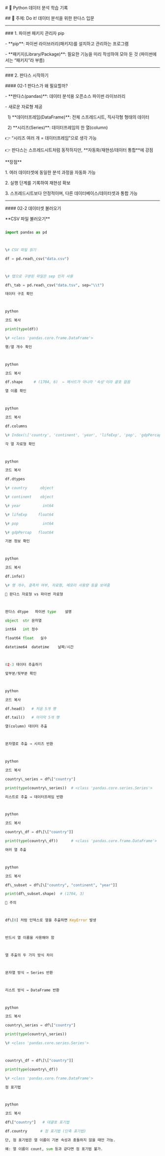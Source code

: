 \# 📘 Python 데이터 분석 학습 기록



\## 📌 주제: Do it! 데이터 분석을 위한 판다스 입문



---



\### 1. 파이썬 패키지 관리자 pip

\- \*\*pip\*\*: 파이썬 라이브러리(패키지)를 설치하고 관리하는 프로그램  

\- \*\*패키지(Library/Package)\*\*: 필요한 기능을 미리 작성하여 모아 둔 것 (파이썬에서는 “패키지”라 부름)  



---



\### 2. 판다스 시작하기



\#### 02-1 판다스가 왜 필요할까?

\- \*\*판다스(pandas)\*\*: 데이터 분석용 오픈소스 파이썬 라이브러리  

\- 새로운 자료형 제공

&nbsp; 1) \*\*데이터프레임(DataFrame)\*\*: 전체 스프레드시트, 직사각형 형태의 데이터  

&nbsp; 2) \*\*시리즈(Series)\*\*: 데이터프레임의 한 열(column)  



👉 “시리즈 여러 개 = 데이터프레임”으로 생각 가능  

👉 판다스는 스프레드시트처럼 동작하지만, \*\*자동화/재현성/데이터 통합\*\*에 강점  



\*\*장점\*\*

1\. 여러 데이터셋에 동일한 분석 과정을 자동화 가능  

2\. 실행 단계를 기록하여 재현성 확보  

3\. 스프레드시트보다 안정적이며, 다른 데이터베이스/데이터셋과 통합 가능  



---



\#### 02-2 데이터셋 불러오기



\*\*CSV 파일 불러오기\*\*

```python

import pandas as pd



\# CSV 파일 읽기

df = pd.read\_csv("data.csv")



\# 탭으로 구분된 파일은 sep 인자 사용

df\_tab = pd.read\_csv("data.tsv", sep="\\t")

데이터 구조 확인



python

코드 복사

print(type(df))  

\# <class 'pandas.core.frame.DataFrame'>

행/열 개수 확인



python

코드 복사

df.shape     # (1704, 6)  ← 메서드가 아니라 '속성'이라 괄호 없음

열 이름 확인



python

코드 복사

df.columns

\# Index(\['country', 'continent', 'year', 'lifeExp', 'pop', 'gdpPercap'], dtype='object')

각 열 자료형 확인



python

코드 복사

df.dtypes

\# country      object

\# continent    object

\# year          int64

\# lifeExp     float64

\# pop           int64

\# gdpPercap   float64

기본 정보 확인



python

코드 복사

df.info()

\# 행 개수, 결측치 여부, 자료형, 메모리 사용량 등을 보여줌

📌 판다스 자료형 vs 파이썬 자료형



판다스 dtype	파이썬 type	설명

object	str	문자열

int64	int	정수

float64	float	실수

datetime64	datetime	날짜/시간



02-3 데이터 추출하기

앞부분/뒷부분 확인



python

코드 복사

df.head()   # 처음 5개 행

df.tail()   # 마지막 5개 행

열(column) 데이터 추출



문자열로 추출 → 시리즈 반환



python

코드 복사

country\_series = df\["country"]

print(type(country\_series))  # <class 'pandas.core.series.Series'>

리스트로 추출 → 데이터프레임 반환



python

코드 복사

country\_df = df\[\["country"]]

print(type(country\_df))      # <class 'pandas.core.frame.DataFrame'>

여러 열 추출



python

코드 복사

df\_subset = df\[\["country", "continent", "year"]]

print(df\_subset.shape)  # (1704, 3)

📌 주의



df\[0] 처럼 인덱스로 열을 추출하면 KeyError 발생



반드시 열 이름을 사용해야 함



열 추출의 두 가지 방식 차이



문자열 방식 → Series 반환



리스트 방식 → DataFrame 반환



python

코드 복사

country\_series = df\["country"]

print(type(country\_series))  

\# <class 'pandas.core.series.Series'>



country\_df = df\[\["country"]]

print(type(country\_df))      

\# <class 'pandas.core.frame.DataFrame'>

점 표기법



python

코드 복사

df\["country"]   # 대괄호 표기법

df.country      # 점 표기법 (단축 표기법)

단, 점 표기법은 열 이름이 기본 속성과 충돌하지 않을 때만 가능.

예: 열 이름이 count, sum 등과 같다면 점 표기법 불가.

